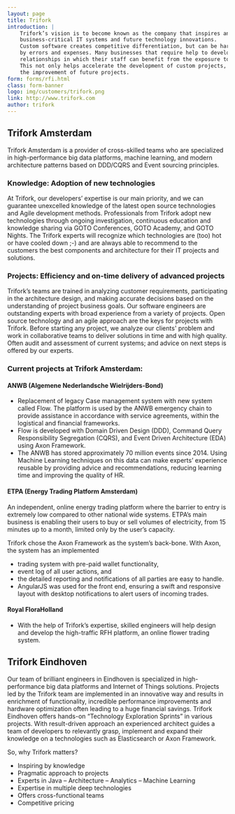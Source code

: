 ```yaml
---
layout: page
title: Trifork
introduction: |
    Trifork’s vision is to become known as the company that inspires and advises on the optimization of 
    business-critical IT systems and future technology innovations. 
    Custom software creates competitive differentiation, but can be hard to accomplish and is often accompanied 
    by errors and expenses. Many businesses that require help to develop custom applications are looking for 
    relationships in which their staff can benefit from the exposure to high-performance development teams. 
    This not only helps accelerate the development of custom projects, but also teaches skills which aid in 
    the improvement of future projects.  
form: forms/rfi.html    
class: form-banner    
logo: img/customers/trifork.png
link: http://www.trifork.com
author: trifork
---
```

## Trifork Amsterdam
Trifork Amsterdam is a provider of cross-skilled teams who are specialized in high-performance big data platforms, 
machine learning, and modern architecture patterns based on DDD/CQRS and Event sourcing principles.

### Knowledge: Adoption of new technologies
At Trifork, our developers’ expertise is our main priority, and we can guarantee unexcelled knowledge of the 
latest open source technologies and Agile development methods. Prоfеѕѕіоnаlѕ from Trifork adopt new technologies 
through ongoing investigation, continuous education and knowledge sharing via GOTO Conferences, GOTO Academy, 
and GOTO Nights. The Trifork experts will recognize which technologies are (too) hot or have cooled down ;-) and
are always able to recommend to the customers the best components and architecture for their IT projects and 
solutions.

### Projects: Efficiency and on-time delivery of advanced projects
Trifork’s teams are trained in analyzing customer requirements, participating in the architecture design, and making accurate decisions based on the understanding of project business goals. Our software engineers are outstanding experts with broad experience from a variety of projects. Open source technology and an agile approach are the keys for projects with Trifork. Bеfоrе starting any project, we analyze our сlіеntѕ' problem and work іn collaborative tеаmѕ tо deliver solutions in time and with high quality. Often audit and assessment of current systems; and advice on next steps is offered by our experts.

### Current projects at Trifork Amsterdam:

#### ANWB (Algemene Nederlandsche Wielrijders-Bond)
- Replacement of legacy Case management system with new system called Flow. The platform is used by the ANWB emergency chain to provide assistance in accordance with service agreements, within the logistical and financial frameworks. 
- Flow is developed with Domain Driven Design (DDD), Command Query Responsibility Segregation (CQRS), and Event Driven Architecture (EDA) using Axon Framework.
- The ANWB has stored approximately 70 million events since 2014. Using Machine Learning techniques on this data can make experts’ experience reusable by providing advice and recommendations, reducing learning time and improving the quality of HR.

#### ETPA (Energy Trading Platform Amsterdam)
An independent, online energy trading platform where the barrier to entry is extremely low compared to other national wide systems. ETPA’s main business is enabling their users to buy or sell volumes of electricity, from 15 minutes up to a month, limited only by the user’s capacity. 

Trifork chose the Axon Framework as the system’s back-bone. With Axon, the system has an implemented
- trading system with pre-paid wallet functionality, 
- event log of all user actions, and 
- the detailed reporting and notifications of all parties are easy to handle.
- AngularJS was used for the front end, ensuring a swift and responsive layout with desktop notifications to alert users of incoming trades.

#### Royal FloraHolland
- With the help of Trifork’s expertise, skilled engineers will help design and develop the high-traffic RFH platform, an online flower trading system. 


## Trifork Eindhoven
Our team of brilliant engineers in Eindhoven is specialized in high-performance big data platforms and Internet of Things solutions. Projects led by the Trifork team are implemented in an innovative way and results in enrichment of functionality, incredible performance improvements and hardware optimization often leading to a huge financial savings. Trifork Eindhoven offers hands-on “Technology Exploration Sprints” in various projects. With result-driven approach an experienced architect guides a team of developers to relevantly grasp, implement and expand their knowledge on a technologies such as Elasticsearch or Axon Framework. 

So, why Trifork matters?
- Inspiring by knowledge
- Pragmatic approach to projects
- Experts in Java – Architecture – Analytics – Machine Learning  
- Expertise in multiple deep technologies
- Offers cross-functional teams
- Competitive pricing

